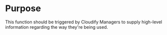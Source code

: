 # Purpose

This function should be triggered by Cloudify Managers to supply high-level information regarding the way they're being used.